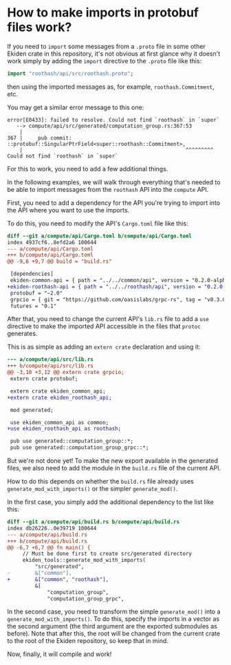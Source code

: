 # How to make imports in protobuf files work?

If you need to `import` some messages from a `.proto` file in some other
Ekiden crate in this repository, it's not obvious at first glance why it
doesn't work simply by adding the `import` directive to the `.proto` file
like this:

```protobuf
import "roothash/api/src/roothash.proto";
```

then using the imported messages as, for example, `roothash.Commitment`, etc.

You may get a similar error message to this one:

    error[E0433]: failed to resolve. Could not find `roothash` in `super`
       --> compute/api/src/generated/computation_group.rs:367:53
        |
    367 |     pub commit: ::protobuf::SingularPtrField<super::roothash::Commitment>,
        |                                                     ^^^^^^^^^ Could not find `roothash` in `super`

For this to work, you need to add a few additional things.

In the following examples, we will walk through everything that's needed to
be able to import messages from the `roothash` API into the `compute` API.


First, you need to add a dependency for the API you're trying to import into
the API where you want to use the imports.

To do this, you need to modify the API's `Cargo.toml` file like this:

```diff
diff --git a/compute/api/Cargo.toml b/compute/api/Cargo.toml
index 4937cf6..8efd2a6 100644
--- a/compute/api/Cargo.toml
+++ b/compute/api/Cargo.toml
@@ -9,6 +9,7 @@ build = "build.rs"

 [dependencies]
 ekiden-common-api = { path = "../../common/api", version = "0.2.0-alpha" }
+ekiden-roothash-api = { path = "../../roothash/api", version = "0.2.0-alpha" }
 protobuf = "~2.0"
 grpcio = { git = "https://github.com/oasislabs/grpc-rs", tag = "v0.3.0-ekiden2", features = ["openssl"] }
 futures = "0.1"
```

After that, you need to change the current API's `lib.rs` file to add a `use`
directive to make the imported API accessible in the files that `protoc`
generates.

This is as simple as adding an `extern crate` declaration and using it:

```diff
--- a/compute/api/src/lib.rs
+++ b/compute/api/src/lib.rs
@@ -3,10 +3,12 @@ extern crate grpcio;
 extern crate protobuf;

 extern crate ekiden_common_api;
+extern crate ekiden_roothash_api;

 mod generated;

 use ekiden_common_api as common;
+use ekiden_roothash_api as roothash;

 pub use generated::computation_group::*;
 pub use generated::computation_group_grpc::*;
```

But we're not done yet!  To make the new export available in the generated
files, we also need to add the module in the `build.rs` file of the current
API.

How to do this depends on whether the `build.rs` file already uses
`generate_mod_with_imports()` or the simpler `generate_mod()`.

In the first case, you simply add the additional dependency to the list
like this:

```diff
diff --git a/compute/api/build.rs b/compute/api/build.rs
index db26226..0e39719 100644
--- a/compute/api/build.rs
+++ b/compute/api/build.rs
@@ -6,7 +6,7 @@ fn main() {
     // Must be done first to create src/generated directory
     ekiden_tools::generate_mod_with_imports(
         "src/generated",
-        &["common"],
+        &["common", "roothash"],
         &[
             "computation_group",
             "computation_group_grpc",
```

In the second case, you need to transform the simple `generate_mod()` into
a `generate_mod_with_imports()`.  To do this, specify the imports in a vector
as the second argument (the third argument are the exported submodules as
before).  Note that after this, the root will be changed from the current
crate to the root of the Ekiden repository, so keep that in mind.


Now, finally, it will compile and work!
